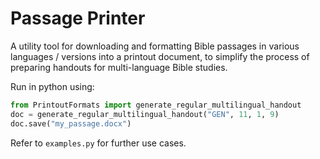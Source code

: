 # Passage Printer

A utility tool for downloading and formatting Bible passages in various languages / versions into a printout document, to simplify the process of preparing handouts for multi-language Bible studies.

Run in python using:

```python
from PrintoutFormats import generate_regular_multilingual_handout
doc = generate_regular_multilingual_handout("GEN", 11, 1, 9)
doc.save("my_passage.docx")
```

Refer to `examples.py` for further use cases.